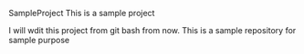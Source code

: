  SampleProject
This is a sample project

I will wdit this project from git bash from now.
This is a sample repository for sample purpose
